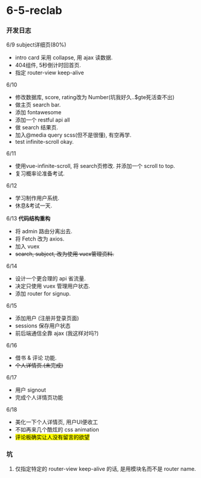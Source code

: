 # 6-5-reclab

### 开发日志

6/9 subject详细页(80%)
- intro card 采用 collapse, 用 ajax 读数据.
- 404组件, 5秒倒计时回首页.
- 指定 router-view keep-alive

6/10
- 修改数据库, score, rating改为 Number(坑我好久..$gte死活查不出)
- 做主页 search bar.
- 添加 fontawesome
- 添加一个 restful api all
- 做 search 结果页.
- 加入@media query scss(但不是很懂), 有空再学.
- test infinite-scroll okay.

6/11
- 使用vue-infinite-scroll, 将 search页修改. 并添加一个 scroll to top.
- 复习概率论准备考试.

6/12
- 学习制作用户系统.
- 休息&考试一天.

6/13 **代码结构重构**
- 将 admin 路由分离出去.
- 将 Fetch 改为 axios.
- 加入 vuex
- <del>search, subject, 改为使用 vuex管理资料.</del>

6/14 
- 设计一个更合理的 api 省流量.
- 决定只使用 vuex 管理用户状态.
- 添加 router for signup.

6/15
- 添加用户 (注册并登录页面)
- sessions 保存用户状态
- 前后端通信全靠 ajax (我这样对吗?)

6/16
- 借书 & 评论 功能.
- <del>个人详情页.(未完成)</del>

6/17
- 用户 signout
- 完成个人详情页功能

6/18
- 美化一下个人详情页, 用户UI便收工
- 不如再来几个酷炫的 css animation
- <mark>评论板确实让人没有留言的欲望</mark>


### 坑

1. 仅指定特定的 router-view keep-alive 的话, 是用模块名而不是 router name.